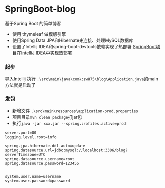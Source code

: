 # SpringBoot-blog
基于Spring Boot 的简单博客

* 使用 thymeleaf 做模版引擎
* 使用Spring Data JPA和Hibernate来连接、处理MySQL数据库
* 设置了Intellij IDEA和spring-boot-devtools依赖实现了热部署 [SpringBoot项目在IntelliJ IDEA中实现热部署](https://blog.csdn.net/My_Chen_Suo_Zhang/article/details/69396808)

### 起步
导入Intellij 执行 `.\src\main\java\com\bzw875\blog\Application.java`的main方法就是启动了





### 发包
+ 新增文件 `.\src\main\resources\application-prod.properties` 
+ 项目目录`mvn clean package`打jar包
+ 执行`java -jar xxx.jar --spring.profiles.active=prod`

``` # application-prod.properties 文件
server.port=80
logging.level.root=info

spring.jpa.hibernate.ddl-auto=update
spring.datasource.url=jdbc:mysql://localhost:3306/blog?serverTimezone=UTC
spring.datasource.username=root
spring.datasource.password=123456


system.user.name=username
system.user.password=password
``` 
